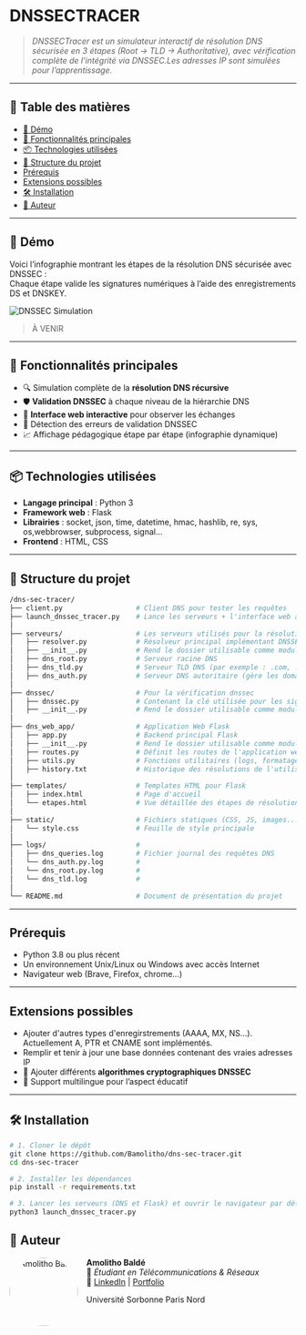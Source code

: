 # DNSSECTRACER

> _DNSSECTracer est un simulateur interactif de résolution DNS sécurisée en 3 étapes (Root → TLD → Authoritative), avec vérification complète de l’intégrité via DNSSEC.Les adresses IP sont simulées pour l’apprentissage._

---

## 🧭 Table des matières

- [📸 Démo](#-démo)
- [🚀 Fonctionnalités principales](#-fonctionnalités-principales)
- [📦 Technologies utilisées](#-technologies-utilisées)
- [📁 Structure du projet](#-structure-du-projet)
- [Prérequis](#-prérequis)
- [Extensions possibles](#-extensions-possibles)
- [🛠️ Installation](#️-installation)
- [👤 Auteur](#-auteur)

---

## 📸 Démo

Voici l’infographie montrant les étapes de la résolution DNS sécurisée avec DNSSEC :  
Chaque étape valide les signatures numériques à l’aide des enregistrements DS et DNSKEY.

![DNSSEC Simulation](./illustration.png)
> À VENIR

---

## 🚀 Fonctionnalités principales

- 🔍 Simulation complète de la **résolution DNS récursive**
- 🛡️ **Validation DNSSEC** à chaque niveau de la hiérarchie DNS
- 💬 **Interface web interactive** pour observer les échanges
- 🛑 Détection des erreurs de validation DNSSEC
- 📈 Affichage pédagogique étape par étape (infographie dynamique)

---

## 📦 Technologies utilisées

- **Langage principal** : Python 3
- **Framework web** : Flask
- **Librairies** : socket, json, time, datetime, hmac, hashlib, re, sys, os,webbrowser, subprocess, signal...
- **Frontend** : HTML, CSS 

---

## 📁 Structure du projet
```bash
/dns-sec-tracer/
├── client.py                  # Client DNS pour tester les requêtes
├── launch_dnssec_tracer.py    # Lance les serveurs + l'interface web automatiquement
│
├── serveurs/                  # Les serveurs utilisés pour la résolution 
│   ├── resolver.py            # Résolveur principal implémentant DNSSEC
│   ├── __init__.py            # Rend le dossier utilisable comme module Python
│   ├── dns_root.py            # Serveur racine DNS
│   ├── dns_tld.py             # Serveur TLD DNS (par exemple : .com, .org)
│   ├── dns_auth.py            # Serveur DNS autoritaire (gère les domaines finaux)
│
├── dnssec/                    # Pour la vérification dnssec
│   ├── dnssec.py              # Contenant la clé utilisée pour les signatures, et permet de vérifier l'authenticité des signatures
│   ├── __init__.py            # Rend le dossier utilisable comme module Python
│ 
├── dns_web_app/               # Application Web Flask
│   ├── app.py                 # Backend principal Flask
│   ├── __init__.py            # Rend le dossier utilisable comme module Python
│   ├── routes.py              # Définit les routes de l'application web
│   ├── utils.py               # Fonctions utilitaires (logs, formatage...)
│   ├── history.txt            # Historique des résolutions de l'utilisateur
│
├── templates/                 # Templates HTML pour Flask
│   ├── index.html             # Page d'accueil
│   └── etapes.html            # Vue détaillée des étapes de résolution
│
├── static/                    # Fichiers statiques (CSS, JS, images...)
│   └── style.css              # Feuille de style principale
│
├── logs/                      # 
│   ├── dns_queries.log        # Fichier journal des requêtes DNS
│   └── dns_auth.py.log        #
│   └── dns_root.py.log        #
│   └── dns_tld.log            #  
│
└── README.md                  # Document de présentation du projet
```
---

## Prérequis

- Python 3.8 ou plus récent
- Un environnement Unix/Linux ou Windows avec accès Internet
- Navigateur web (Brave, Firefox, chrome...)

---

## Extensions possibles

- Ajouter d'autres types d'enregirstrements (AAAA, MX, NS...). Actuellement A, PTR et CNAME sont implémentés.
- Remplir et tenir à jour une base données contenant des vraies adresses IP
- 🔐 Ajouter différents **algorithmes cryptographiques DNSSEC**
- 🧠 Support multilingue pour l’aspect éducatif

---

## 🛠️ Installation

```bash
# 1. Cloner le dépôt
git clone https://github.com/Bamolitho/dns-sec-tracer.git
cd dns-sec-tracer

# 2. Installer les dépendances
pip install -r requirements.txt

# 3. Lancer les serveurs (DNS et Flask) et ouvrir le navigateur par défaut pour afficher l'interface web (http://localhost:5000)
python3 launch_dnssec_tracer.py
```
 ## 👤 Auteur

<img src="https://media.licdn.com/dms/image/v2/D4E03AQE0RS8O9YuIBQ/profile-displayphoto-shrink_800_800/profile-displayphoto-shrink_800_800/0/1731164064570?e=1752710400&v=beta&t=SL7J1e3sF2duZ7tIablBmQb0CzHfy6kArP7a2lzcw40" alt="Amolitho Baldé" width="120" style="border-radius: 50%; margin-right: 15px;" align="left">

**Amolitho Baldé**  
💼 *Étudiant en Télécommunications & Réseaux*  
🔗 [LinkedIn](https://www.linkedin.com/in/amolithobalde/) | [Portfolio](https://bamolitho.github.io/portfolio/)
<p>Université Sorbonne Paris Nord</p>

<br clear="left"/>
